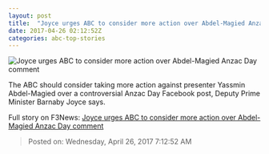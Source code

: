 ```yaml
---
layout: post
title:  "Joyce urges ABC to consider more action over Abdel-Magied Anzac Day comment"
date: 2017-04-26 02:12:52Z
categories: abc-top-stories
---
```


![Joyce urges ABC to consider more action over Abdel-Magied Anzac Day comment](http://www.abc.net.au/news/image/8259288-1x1-700x700.jpg)

The ABC should consider taking more action against presenter Yassmin Abdel-Magied over a controversial Anzac Day Facebook post, Deputy Prime Minister Barnaby Joyce says.


Full story on F3News: [Joyce urges ABC to consider more action over Abdel-Magied Anzac Day comment](http://www.f3nws.com/n/HRMmcF)

> Posted on: Wednesday, April 26, 2017 7:12:52 AM
